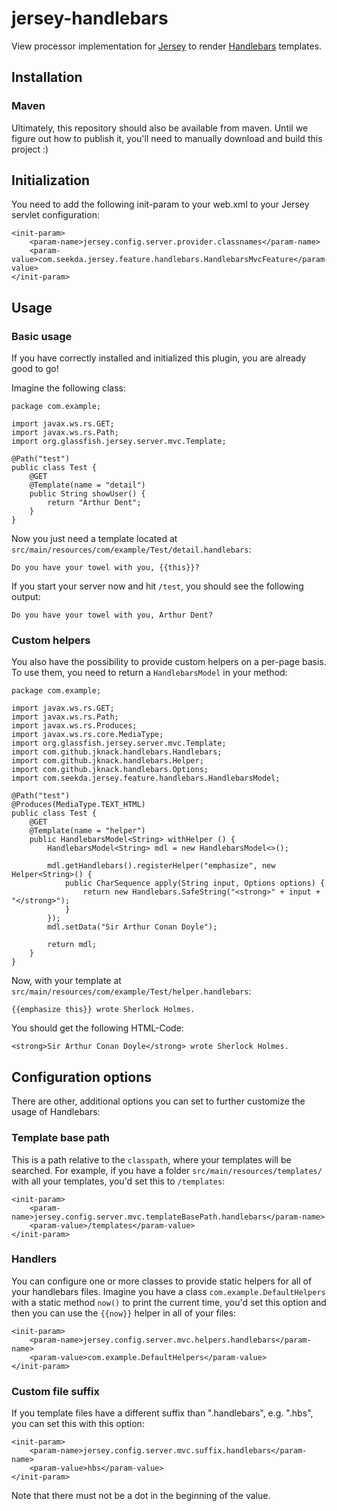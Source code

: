 # jersey-handlebars

View processor implementation for [Jersey](http://jersey.java.net/) to render [Handlebars](http://handlebarsjs.com/) templates.

## Installation

### Maven

Ultimately, this repository should also be available from maven. Until we figure out how to publish it, you'll need to manually download and build this project :)


## Initialization

You need to add the following init-param to your web.xml to your Jersey servlet configuration:

	<init-param>
		<param-name>jersey.config.server.provider.classnames</param-name>
		<param-value>com.seekda.jersey.feature.handlebars.HandlebarsMvcFeature</param-value>
	</init-param>

## Usage

### Basic usage

If you have correctly installed and initialized this plugin, you are already good to go!

Imagine the following class:

	package com.example;

	import javax.ws.rs.GET;
	import javax.ws.rs.Path;
	import org.glassfish.jersey.server.mvc.Template;

	@Path("test")
	public class Test {
		@GET
		@Template(name = "detail")
		public String showUser() {
			return "Arthur Dent";
		}
	}

Now you just need a template located at `src/main/resources/com/example/Test/detail.handlebars`:

	Do you have your towel with you, {{this}}?

If you start your server now and hit `/test`, you should see the following output:

	Do you have your towel with you, Arthur Dent?

### Custom helpers

You also have the possibility to provide custom helpers on a per-page basis. To use them, you need to return a
`HandlebarsModel` in your method:

	package com.example;

	import javax.ws.rs.GET;
	import javax.ws.rs.Path;
	import javax.ws.rs.Produces;
	import javax.ws.rs.core.MediaType;
	import org.glassfish.jersey.server.mvc.Template;
	import com.github.jknack.handlebars.Handlebars;
	import com.github.jknack.handlebars.Helper;
	import com.github.jknack.handlebars.Options;
	import com.seekda.jersey.feature.handlebars.HandlebarsModel;

	@Path("test")
	@Produces(MediaType.TEXT_HTML)
	public class Test {
		@GET
		@Template(name = "helper")
		public HandlebarsModel<String> withHelper () {
			HandlebarsModel<String> mdl = new HandlebarsModel<>();

			mdl.getHandlebars().registerHelper("emphasize", new Helper<String>() {
				public CharSequence apply(String input, Options options) {
					return new Handlebars.SafeString("<strong>" + input + "</strong>");
				}
			});
			mdl.setData("Sir Arthur Conan Doyle");

			return mdl;
		}
	}

Now, with your template at `src/main/resources/com/example/Test/helper.handlebars`:

	{{emphasize this}} wrote Sherlock Holmes.

You should get the following HTML-Code:

	<strong>Sir Arthur Conan Doyle</strong> wrote Sherlock Holmes.


## Configuration options
There are other, additional options you can set to further customize the usage of Handlebars:

### Template base path
This is a path relative to the `classpath`, where your templates will be searched.
For example, if you have a folder `src/main/resources/templates/` with all your templates, you'd set this
to `/templates`:

	<init-param>
		<param-name>jersey.config.server.mvc.templateBasePath.handlebars</param-name>
		<param-value>/templates</param-value>
	</init-param>

### Handlers
You can configure one or more classes to provide static helpers for all of your handlebars files.
Imagine you have a class `com.example.DefaultHelpers` with a static method `now()` to print the current time,
you'd set this option and then you can use the `{{now}}` helper in all of your files:

	<init-param>
		<param-name>jersey.config.server.mvc.helpers.handlebars</param-name>
		<param-value>com.example.DefaultHelpers</param-value>
	</init-param>

### Custom file suffix
If you template files have a different suffix than ".handlebars", e.g. ".hbs", you can set this with this option:

	<init-param>
		<param-name>jersey.config.server.mvc.suffix.handlebars</param-name>
		<param-value>hbs</param-value>
	</init-param>

Note that there must not be a dot in the beginning of the value.